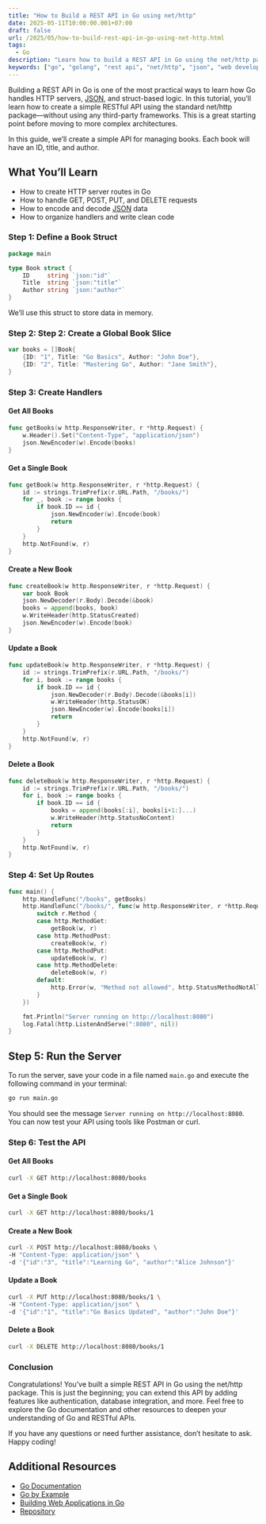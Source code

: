 ```yaml
---
title: "How to Build a REST API in Go using net/http"
date: 2025-05-11T10:00:00.001+07:00
draft: false
url: /2025/05/how-to-build-rest-api-in-go-using-net-http.html
tags:
  - Go
description: "Learn how to build a REST API in Go using the net/http package. This guide covers the basics of setting up a server, handling requests, and returning JSON responses."
keywords: ["go", "golang", "rest api", "net/http", "json", "web development"]
---
```


Building a REST API in Go is one of the most practical ways to learn how Go handles HTTP servers, [JSON](https://www.buanacoding.com/2025/04/working-with-json-in-go-encode-decode.html), and struct-based logic. In this tutorial, you’ll learn how to create a simple RESTful API using the standard net/http package—without using any third-party frameworks. This is a great starting point before moving to more complex architectures.

In this guide, we’ll create a simple API for managing books. Each book will have an ID, title, and author.

## What You’ll Learn
  - How to create HTTP server routes in Go
  - How to handle GET, POST, PUT, and DELETE requests
  - How to encode and decode [JSON](https://www.buanacoding.com/2025/04/working-with-json-in-go-encode-decode.html) data
  - How to organize handlers and write clean code

### Step 1: Define a Book Struct
```go
package main

type Book struct {
    ID     string `json:"id"`
    Title  string `json:"title"`
    Author string `json:"author"`
}
```
We’ll use this struct to store data in memory.

### Step 2: Step 2: Create a Global Book Slice
```go
var books = []Book{
    {ID: "1", Title: "Go Basics", Author: "John Doe"},
    {ID: "2", Title: "Mastering Go", Author: "Jane Smith"},
}
```

### Step 3: Create Handlers

#### Get All Books
```go
func getBooks(w http.ResponseWriter, r *http.Request) {
    w.Header().Set("Content-Type", "application/json")
    json.NewEncoder(w).Encode(books)
}
```

#### Get a Single Book
```go
func getBook(w http.ResponseWriter, r *http.Request) {
    id := strings.TrimPrefix(r.URL.Path, "/books/")
    for _, book := range books {
        if book.ID == id {
            json.NewEncoder(w).Encode(book)
            return
        }
    }
    http.NotFound(w, r)
}
```

#### Create a New Book
```go
func createBook(w http.ResponseWriter, r *http.Request) {
    var book Book
    json.NewDecoder(r.Body).Decode(&book)
    books = append(books, book)
    w.WriteHeader(http.StatusCreated)
    json.NewEncoder(w).Encode(book)
}
```

#### Update a Book
```go
func updateBook(w http.ResponseWriter, r *http.Request) {
    id := strings.TrimPrefix(r.URL.Path, "/books/")
    for i, book := range books {
        if book.ID == id {
            json.NewDecoder(r.Body).Decode(&books[i])
            w.WriteHeader(http.StatusOK)
            json.NewEncoder(w).Encode(books[i])
            return
        }
    }
    http.NotFound(w, r)
}
```

#### Delete a Book
```go
func deleteBook(w http.ResponseWriter, r *http.Request) {
    id := strings.TrimPrefix(r.URL.Path, "/books/")
    for i, book := range books {
        if book.ID == id {
            books = append(books[:i], books[i+1:]...)
            w.WriteHeader(http.StatusNoContent)
            return
        }
    }
    http.NotFound(w, r)
}
```

### Step 4: Set Up Routes
```go
func main() {
    http.HandleFunc("/books", getBooks)
    http.HandleFunc("/books/", func(w http.ResponseWriter, r *http.Request) {
        switch r.Method {
        case http.MethodGet:
            getBook(w, r)
        case http.MethodPost:
            createBook(w, r)
        case http.MethodPut:
            updateBook(w, r)
        case http.MethodDelete:
            deleteBook(w, r)
        default:
            http.Error(w, "Method not allowed", http.StatusMethodNotAllowed)
        }
    })

    fmt.Println("Server running on http://localhost:8080")
    log.Fatal(http.ListenAndServe(":8080", nil))
}
```

## Step 5: Run the Server
To run the server, save your code in a file named `main.go` and execute the following command in your terminal:
```bash
go run main.go
```
You should see the message `Server running on http://localhost:8080`.
You can now test your API using tools like Postman or curl.
### Step 6: Test the API
#### Get All Books
```bash
curl -X GET http://localhost:8080/books
```
#### Get a Single Book
```bash
curl -X GET http://localhost:8080/books/1
```
#### Create a New Book
```bash
curl -X POST http://localhost:8080/books \
-H "Content-Type: application/json" \
-d '{"id":"3", "title":"Learning Go", "author":"Alice Johnson"}'
```
#### Update a Book
```bash
curl -X PUT http://localhost:8080/books/1 \
-H "Content-Type: application/json" \
-d '{"id":"1", "title":"Go Basics Updated", "author":"John Doe"}'
```
#### Delete a Book
```bash
curl -X DELETE http://localhost:8080/books/1
```
### Conclusion
Congratulations! You’ve built a simple REST API in Go using the net/http package. This is just the beginning; you can extend this API by adding features like authentication, database integration, and more.
Feel free to explore the Go documentation and other resources to deepen your understanding of Go and RESTful APIs.

If you have any questions or need further assistance, don’t hesitate to ask. Happy coding!
## Additional Resources
- [Go Documentation](https://golang.org/doc/)
- [Go by Example](https://gobyexample.com/)
- [Building Web Applications in Go](https://golang.org/doc/articles/wiki/)
- [Repository](https://github.com/wikukarno/blog-source-code)